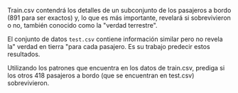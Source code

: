 Train.csv contendrá los detalles de un subconjunto de los pasajeros a bordo (891 para ser exactos) y, lo que es más importante, revelará si sobrevivieron o no, también conocido como la "verdad terrestre".

El conjunto de datos `test.csv` contiene información similar pero no revela la" verdad en tierra "para cada pasajero. Es su trabajo predecir estos resultados.

Utilizando los patrones que encuentra en los datos de train.csv, prediga si los otros 418 pasajeros a bordo (que se encuentran en test.csv) sobrevivieron.